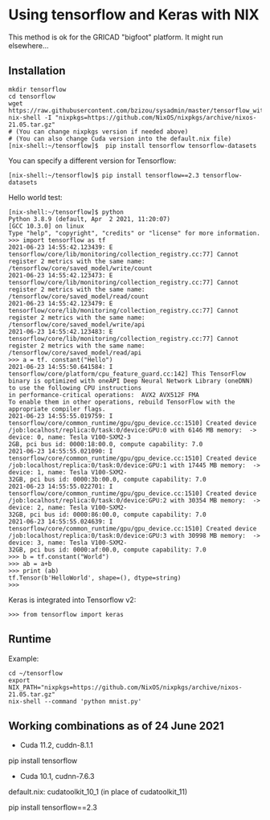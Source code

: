 Using tensorflow and Keras with NIX
===================================

This method is ok for the GRICAD "bigfoot" platform. It might run elsewhere...

Installation
------------

```
mkdir tensorflow
cd tensorflow
wget https://raw.githubusercontent.com/bzizou/sysadmin/master/tensorflow_with_nix/default.nix
nix-shell -I "nixpkgs=https://github.com/NixOS/nixpkgs/archive/nixos-21.05.tar.gz"
# (You can change nixpkgs version if needed above)
# (You can also change Cuda version into the default.nix file)
[nix-shell:~/tensorflow]$  pip install tensorflow tensorflow-datasets
```

You can specify a different version for Tensorflow:

```
[nix-shell:~/tensorflow]$ pip install tensorflow==2.3 tensorflow-datasets
```

Hello world test:

```
[nix-shell:~/tensorflow]$ python
Python 3.8.9 (default, Apr  2 2021, 11:20:07)
[GCC 10.3.0] on linux
Type "help", "copyright", "credits" or "license" for more information.
>>> import tensorflow as tf
2021-06-23 14:55:42.123439: E tensorflow/core/lib/monitoring/collection_registry.cc:77] Cannot register 2 metrics with the same name: /tensorflow/core/saved_model/write/count
2021-06-23 14:55:42.123473: E tensorflow/core/lib/monitoring/collection_registry.cc:77] Cannot register 2 metrics with the same name: /tensorflow/core/saved_model/read/count
2021-06-23 14:55:42.123479: E tensorflow/core/lib/monitoring/collection_registry.cc:77] Cannot register 2 metrics with the same name: /tensorflow/core/saved_model/write/api
2021-06-23 14:55:42.123483: E tensorflow/core/lib/monitoring/collection_registry.cc:77] Cannot register 2 metrics with the same name: /tensorflow/core/saved_model/read/api
>>> a = tf. constant("Hello")
2021-06-23 14:55:50.641584: I tensorflow/core/platform/cpu_feature_guard.cc:142] This TensorFlow binary is optimized with oneAPI Deep Neural Network Library (oneDNN) to use the following CPU instructions
in performance-critical operations:  AVX2 AVX512F FMA
To enable them in other operations, rebuild TensorFlow with the appropriate compiler flags.
2021-06-23 14:55:55.019759: I tensorflow/core/common_runtime/gpu/gpu_device.cc:1510] Created device /job:localhost/replica:0/task:0/device:GPU:0 with 6146 MB memory:  -> device: 0, name: Tesla V100-SXM2-3
2GB, pci bus id: 0000:18:00.0, compute capability: 7.0
2021-06-23 14:55:55.021090: I tensorflow/core/common_runtime/gpu/gpu_device.cc:1510] Created device /job:localhost/replica:0/task:0/device:GPU:1 with 17445 MB memory:  -> device: 1, name: Tesla V100-SXM2-
32GB, pci bus id: 0000:3b:00.0, compute capability: 7.0
2021-06-23 14:55:55.022701: I tensorflow/core/common_runtime/gpu/gpu_device.cc:1510] Created device /job:localhost/replica:0/task:0/device:GPU:2 with 30354 MB memory:  -> device: 2, name: Tesla V100-SXM2-
32GB, pci bus id: 0000:86:00.0, compute capability: 7.0
2021-06-23 14:55:55.024639: I tensorflow/core/common_runtime/gpu/gpu_device.cc:1510] Created device /job:localhost/replica:0/task:0/device:GPU:3 with 30998 MB memory:  -> device: 3, name: Tesla V100-SXM2-
32GB, pci bus id: 0000:af:00.0, compute capability: 7.0
>>> b = tf.constant("World")
>>> ab = a+b
>>> print (ab)
tf.Tensor(b'HelloWorld', shape=(), dtype=string)
>>>
```

Keras is integrated into Tensorflow v2:

```
>>> from tensorflow import keras
```

Runtime
-------

Example:

```
cd ~/tensorflow
export NIX_PATH="nixpkgs=https://github.com/NixOS/nixpkgs/archive/nixos-21.05.tar.gz"
nix-shell --command 'python mnist.py'
```

Working combinations as of 24 June 2021
---------------------------------------

- Cuda 11.2, cuddn-8.1.1

pip install tensorflow

- Cuda 10.1, cudnn-7.6.3

default.nix: cudatoolkit_10_1 (in place of cudatoolkit_11)

pip install tensorflow==2.3


